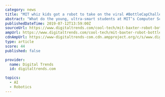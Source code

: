 ```yaml
---
category: news
title: "MIT whiz kids got a robot to take on the viral #BottleCapChallenge"
abstract: "What do the young, ultra-smart students at MIT’s Computer Science & Artificial Intelligence Laboratory (CSAIL ... We created a system to control the robot, based on electromyography (EMG) sensors placed on a user’s biceps that monitor muscle activity ..."
publishedDateTime: 2019-07-12T13:59:00Z
sourceUrl: https://www.digitaltrends.com/cool-tech/mit-baxter-robot-bottle-cap-challenge/
ampUrl: https://www.digitaltrends.com/cool-tech/mit-baxter-robot-bottle-cap-challenge/?amp
cdnAmpUrl: https://www-digitaltrends-com.cdn.ampproject.org/c/s/www.digitaltrends.com/cool-tech/mit-baxter-robot-bottle-cap-challenge/?amp
type: article
score: 44
published: false

provider:
  name: Digital Trends
  id: digitaltrends.com

topics:
  - AI
  - Robotics
---
```

